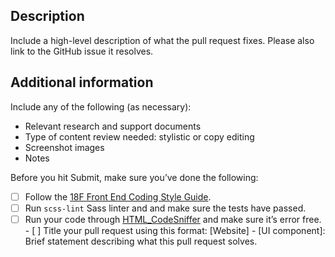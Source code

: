 <!-- Please feel free to remove whatever sections/lines in this aren't relevant. 

## Title Line Template: [Website] - [UI component]: Brief statement describing what this pull request solves.

Use the title line as the title of your pull request, then delete these lines.

Website: Issues that impact standards.usa.gov look, feel, or functionality.
UI component: Issues that impact the look, feel, or functionality of the standards themselves.

-->

## Description

Include a high-level description of what the pull request fixes. Please also link to the GitHub issue it resolves.

## Additional information

Include any of the following (as necessary): 

* Relevant research and support documents
* Type of content review needed: stylistic or copy editing
* Screenshot images
* Notes

Before you hit Submit, make sure you’ve done the following:

- [ ] Follow the [18F Front End Coding Style Guide](https://pages.18f.gov/frontend/#css).
- [ ] Run `scss-lint` Sass linter and and make sure the tests have passed.
- [ ] Run your code through [HTML_CodeSniffer](http://squizlabs.github.io/HTML_CodeSniffer/) and make sure it’s error free. - [ ] Title your pull request using this format: [Website] - [UI component]: Brief statement describing what this pull request solves.
